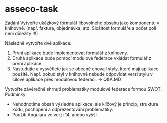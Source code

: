 # asseco-task

Zadání
Vytvořte ukázkový formulář libovolného obsahu jako komponentu v knihovně. (např. faktura, objednávka, atd. Složitost formuláře a počet polí není důležitý  !!!)

Následně vytvořte dvě aplikace:
1. První aplikace bude implementovat formulář z knihovny. 
2. Druhá aplikace bude pomocí modulové federace vkládat formulář z první aplikace.
3. Nastudujte a vysvětlete jak se obecně chovají styly, které mají aplikace použité. Např. pokud styl v knihovně nebude odpovídat verzi stylu v cílové aplikace přes modulovou federaci. -> Q&A.MD

Vytvořte závěrečné shrnutí problematiky modulové federace formou SWOT.
Podmínky
-	Nehodnotíme obsah výsledné aplikace, ale klíčový je princip, struktura kódu, pochopení a odprezentování problematiky.
-	Použití Angularu ve verzi 14, anebo vyšší
